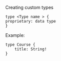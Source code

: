 Creating custom types

    type <Type name > {
    proprietary: data type
    }

Example:

    type Course {
        title: String!
    }